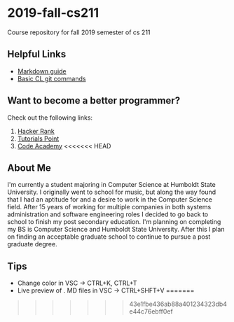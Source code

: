 # 2019-fall-cs211
Course repository for fall 2019 semester of cs 211

## Helpful Links
* [Markdown guide](https://github.com/adam-p/markdown-here/wiki/Markdown-Cheatsheet)
* [Basic CL git commands](https://github.github.com/training-kit/downloads/github-git-cheat-sheet.pdf)

## Want to become a better programmer?  
Check out the following links:
1. [Hacker Rank](https://www.hackerrank.com/domains/cpp)
2. [Tutorials Point](https://www.tutorialspoint.com/cplusplus/index.htm)
3. [Code Academy](https://www.codecademy.com/learn/learn-c-plus-plus)
<<<<<<< HEAD

## About Me
I'm currently a student majoring in Computer Science at Humboldt State University. I originally went to school for music, but along the way found that I had an aptitude for and a desire to work in the Computer Science field. After 15 years of working for multiple companies in both systems administration and software engineering roles I decided to go back to school to finish my post secondary education. I'm planning on completing my BS is Computer Science and Humboldt State University. After this I plan on finding an acceptable graduate school to continue to pursue a post graduate degree.

## Tips
* Change color in VSC -> CTRL+K, CTRL+T
* Live preview of . MD files in VSC -> CTRL+SHFT+V
=======
>>>>>>> 43e1fbe436ab88a401234323db4e44c76ebff0ef
